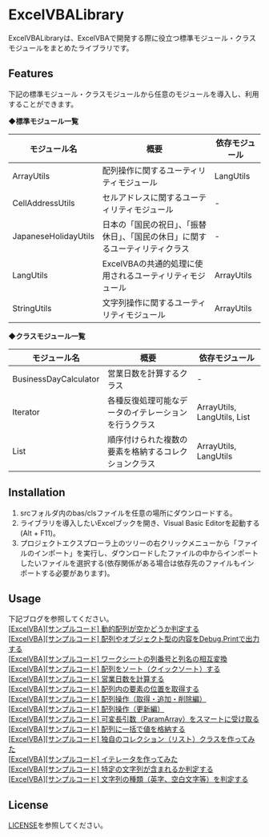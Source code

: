 # ExcelVBALibrary
ExcelVBALibraryは、ExcelVBAで開発する際に役立つ標準モジュール・クラスモジュールをまとめたライブラリです。

## Features

下記の標準モジュール・クラスモジュールから任意のモジュールを導入し、利用することができます。

◆**標準モジュール一覧**

| モジュール名         | 概要                                                         | 依存モジュール |
| -------------------- | ------------------------------------------------------------ | -------------- |
| ArrayUtils           | 配列操作に関するユーティリティモジュール                     | LangUtils      |
| CellAddressUtils     | セルアドレスに関するユーティリティモジュール                 | -              |
| JapaneseHolidayUtils | 日本の「国民の祝日」、「振替休日」、「国民の休日」に関するユーティリティクラス | -              |
| LangUtils            | ExcelVBAの共通的処理に使用されるユーティリティモジュール     | ArrayUtils     |
| StringUtils          | 文字列操作に関するユーティリティモジュール                   | ArrayUtils     |

◆**クラスモジュール一覧**

| モジュール名          | 概要                                                 | 依存モジュール              |
| --------------------- | ---------------------------------------------------- | --------------------------- |
| BusinessDayCalculator | 営業日数を計算するクラス                             | -                           |
| Iterator              | 各種反復処理可能なデータのイテレーションを行うクラス | ArrayUtils, LangUtils, List |
| List                  | 順序付けられた複数の要素を格納するコレクションクラス | ArrayUtils, LangUtils       |

## Installation

1. srcフォルダ内のbas/clsファイルを任意の場所にダウンロードする。
2. ライブラリを導入したいExcelブックを開き、Visual Basic Editorを起動する(Alt + F11)。
3. プロジェクトエクスプローラ上のツリーの右クリックメニューから「ファイルのインポート」を実行し、ダウンロードしたファイルの中からインポートしたいファイルを選択する(依存関係がある場合は依存先のファイルもインポートする必要があります)。

## Usage
下記ブログを参照してください。<br>
[[ExcelVBA\][サンプルコード] 動的配列が空かどうか判定する](http://javasampleokiba.blog.fc2.com/blog-entry-6.html)<br>
[[ExcelVBA\][サンプルコード] 配列やオブジェクト型の内容をDebug.Printで出力する](http://javasampleokiba.blog.fc2.com/blog-entry-9.html)<br>
[[ExcelVBA\][サンプルコード] ワークシートの列番号と列名の相互変換](http://javasampleokiba.blog.fc2.com/blog-entry-10.html)<br>
[[ExcelVBA\][サンプルコード] 配列をソート（クイックソート）する](http://javasampleokiba.blog.fc2.com/blog-entry-18.html)<br>
[[ExcelVBA\][サンプルコード] 営業日数を計算する](http://javasampleokiba.blog.fc2.com/blog-entry-22.html)<br>
[[ExcelVBA\][サンプルコード] 配列内の要素の位置を取得する](http://javasampleokiba.blog.fc2.com/blog-entry-47.html)<br>
[[ExcelVBA\][サンプルコード] 配列操作（取得・追加・削除編）](http://javasampleokiba.blog.fc2.com/blog-entry-48.html)<br>
[[ExcelVBA\][サンプルコード] 配列操作（更新編）](http://javasampleokiba.blog.fc2.com/blog-entry-49.html)<br>
[[ExcelVBA\][サンプルコード] 可変長引数（ParamArray）をスマートに受け取る](http://javasampleokiba.blog.fc2.com/blog-entry-50.html)<br>
[[ExcelVBA\][サンプルコード] 配列に一括で値を格納する](http://javasampleokiba.blog.fc2.com/blog-entry-51.html)<br>
[[ExcelVBA\][サンプルコード] 独自のコレクション（リスト）クラスを作ってみた](http://javasampleokiba.blog.fc2.com/blog-entry-52.html)<br>
[[ExcelVBA\][サンプルコード] イテレータを作ってみた](http://javasampleokiba.blog.fc2.com/blog-entry-53.html)<br>
[[ExcelVBA\][サンプルコード] 特定の文字列が含まれるか判定する](http://javasampleokiba.blog.fc2.com/blog-entry-56.html)<br>
[[ExcelVBA\][サンプルコード] 文字列の種類（英字、空白文字等）を判定する](http://javasampleokiba.blog.fc2.com/blog-entry-57.html)

## License
[LICENSE](https://github.com/javasampleokiba/ExcelVBALibrary/blob/main/LICENSE)を参照してください。
